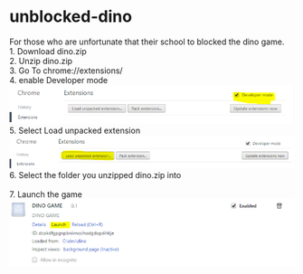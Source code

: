 # unblocked-dino
For those who are unfortunate that their school to blocked the dino game.
   <br>
         1.  Download dino.zip
         <br>
          2.  Unzip dino.zip 
          <br>
          3.  Go To chrome://extensions/
          <br>
          4.  enable Developer mode
          <html>
          <br>
          <img src="https://raw.githubusercontent.com/nerdsnook/unblocked-dino/master/help-img/help1.PNG" alt="devmode/help1.png" />
          <br>
          </html>
          5. Select Load unpacked extension
          <html>
          <br>
          <img src="https://raw.githubusercontent.com/nerdsnook/unblocked-dino/master/help-img/help2.PNG" alt="selectfiles/help2.png" />
          <br>
          </html>
          6. Select the folder you unzipped dino.zip into  
          <br>
          7. Launch the game 
          <html>
          <br>
          <img src="https://raw.githubusercontent.com/nerdsnook/unblocked-dino/master/help-img/help3.PNG" alt="enjoy/help3.png" />
          </html>
          
          
